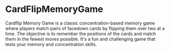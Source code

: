 # CardFlipMemoryGame
Cardflip Memory Game is a classic concentration-based memory game where players match pairs of facedown cards by flipping them over two at a time. The objective is to remember the positions of the cards and match them in the fewest moves possible. It's a fun and challenging game that tests your memory and concentration skills.
